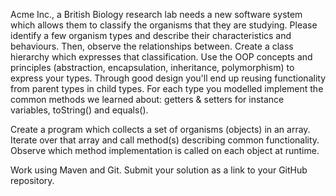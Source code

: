 
Acme Inc., a British Biology research lab needs a new software system which allows them to classify the organisms that they are studying.
Please identify a few organism types and describe their characteristics and behaviours. Then, observe the relationships between.
Create a class hierarchy which expresses that classification. Use the OOP concepts and principles (abstraction, encapsulation, inheritance, polymorphism) to express your types. Through good design you'll end up reusing functionality from parent types in child types.
For each type you modelled implement the common methods we learned about: getters & setters for instance variables, toString() and equals().

Create a program which collects a set of organisms (objects) in an array. Iterate over that array and call method(s) describing common functionality. Observe which method implementation is called on each object at runtime.

Work using Maven and Git. Submit your solution as a link to your GitHub repository.

